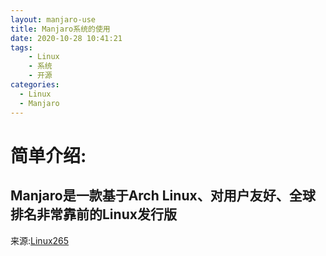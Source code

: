 ```yaml
---
layout: manjaro-use
title: Manjaro系统的使用
date: 2020-10-28 10:41:21
tags:
    - Linux
    - 系统
    - 开源
categories:
  - Linux
  - Manjaro
---
```

# 简单介绍:
## Manjaro是一款基于Arch Linux、对用户友好、全球排名非常靠前的Linux发行版  
来源:[Linux265](https://linux265.com/distro.php?id=26)


